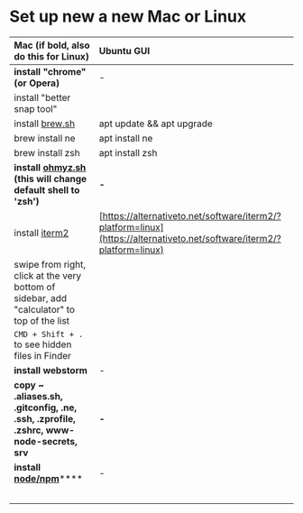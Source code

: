 # Set up new a new Mac or Linux



| Mac \(if bold, also do this for Linux\) | Ubuntu GUI |
| :--- | :--- |
| **install "chrome" \(or Opera\)** | - |
| install "better snap tool" |  |
| install [brew.sh](https://brew.sh) | apt update && apt upgrade |
| brew install ne | apt install ne |
| brew install zsh | apt install zsh |
| **install** [**ohmyz.sh**](https://ohmyz.sh/#install) **\(this will change default shell to 'zsh'\)** | **-** |
| install [iterm2](https://iterm2.com/downloads.html) | [https://alternativeto.net/software/iterm2/?platform=linux](https://alternativeto.net/software/iterm2/?platform=linux) |
| swipe from right, click at the very bottom of sidebar, add "calculator" to top of the list |  |
| `CMD + Shift + .` to see hidden files in Finder |  |
| **install webstorm** | - |
| **copy ~ .aliases.sh, .gitconfig, .ne, .ssh, .zprofile, .zshrc, www-node-secrets, srv** | **-** |
| **install** [**node/npm**](https://nodejs.org/en/download/)\*\*\*\* | - |
|  |  |
|  |  |
|  |  |
|  |  |
|  |  |





